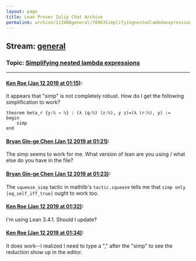 ```yaml
---
layout: page
title: Lean Prover Zulip Chat Archive 
permalink: archive/113488general/70963Simplifyingnestedlambdaexpressions.html
---
```


## Stream: [general](index.html)
### Topic: [Simplifying nested lambda expressions](70963Simplifyingnestedlambdaexpressions.html)

---

#### [Ken Roe (Jan 12 2019 at 01:15)](https://leanprover.zulipchat.com/#narrow/stream/113488-general/topic/Simplifying%20nested%20lambda%20expressions/near/154958159):
It appears that "simp" is not completely robust.  How do I get the following simplification to work?
```lean
theorem beta_r {y:ℕ → ℕ} : (λ (q:ℕ) (z:ℕ), y z)=(λ (r:ℕ), y) :=
begin
    simp
end
```

#### [Bryan Gin-ge Chen (Jan 12 2019 at 01:21)](https://leanprover.zulipchat.com/#narrow/stream/113488-general/topic/Simplifying%20nested%20lambda%20expressions/near/154958482):
The simp seems to work for me. What version of lean are you using / what else do you have in the file?

#### [Bryan Gin-ge Chen (Jan 12 2019 at 01:23)](https://leanprover.zulipchat.com/#narrow/stream/113488-general/topic/Simplifying%20nested%20lambda%20expressions/near/154958593):
The `squeeze_simp` tactic in mathlib's `tactic.squeeze` tells me that `simp only [eq_self_iff_true]` ought to work too.

#### [Ken Roe (Jan 12 2019 at 01:32)](https://leanprover.zulipchat.com/#narrow/stream/113488-general/topic/Simplifying%20nested%20lambda%20expressions/near/154959050):
I'm using Lean 3.4.1.  Should I update?

#### [Ken Roe (Jan 12 2019 at 01:34)](https://leanprover.zulipchat.com/#narrow/stream/113488-general/topic/Simplifying%20nested%20lambda%20expressions/near/154959131):
It does work--I realized I need to type a "," after the "simp" to see the reduction show up in the editor.

